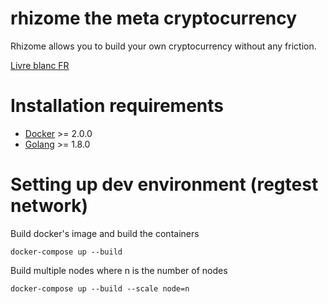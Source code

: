 # rhizome the meta cryptocurrency

Rhizome allows you to build your own cryptocurrency without any friction.

[Livre blanc FR](./doc/fr)

# Installation requirements

- [Docker](https://www.docker.com/) >= 2.0.0
- [Golang](https://golang.org/) >= 1.8.0

# Setting up dev environment (regtest network)

Build docker's image and build the containers
```
docker-compose up --build
```

Build multiple nodes where n is the number of nodes
```
docker-compose up --build --scale node=n
```
